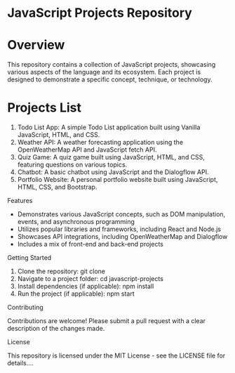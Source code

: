 # JavaScript Projects Repository

# Overview

This repository contains a collection of JavaScript projects, showcasing various aspects of the language and its ecosystem. Each project is designed to demonstrate a specific concept, technique, or technology.

# Projects List

1. Todo List App: A simple Todo List application built using Vanilla JavaScript, HTML, and CSS.
2. Weather API: A weather forecasting application using the OpenWeatherMap API and JavaScript fetch API.
3. Quiz Game: A quiz game built using JavaScript, HTML, and CSS, featuring questions on various topics.
4. Chatbot: A basic chatbot using JavaScript and the Dialogflow API.
5. Portfolio Website: A personal portfolio website built using JavaScript, HTML, CSS, and Bootstrap.

Features

- Demonstrates various JavaScript concepts, such as DOM manipulation, events, and asynchronous programming
- Utilizes popular libraries and frameworks, including React and Node.js
- Showcases API integrations, including OpenWeatherMap and Dialogflow
- Includes a mix of front-end and back-end projects

Getting Started

1. Clone the repository: git clone 
2. Navigate to a project folder: cd javascript-projects
3. Install dependencies (if applicable): npm install
4. Run the project (if applicable): npm start

Contributing

Contributions are welcome! Please submit a pull request with a clear description of the changes made.

License

This repository is licensed under the MIT License - see the LICENSE file for details....


